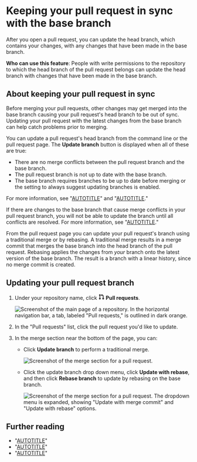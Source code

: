 # Keeping your pull request in sync with the base branch

After you open a pull request, you can update the head branch, which contains your changes, with any changes that have been made in the base branch.

**Who can use this feature**: People with write permissions to the repository to which the head branch of the pull request belongs can update the head branch with changes that have been made in the base branch.

## About keeping your pull request in sync

Before merging your pull requests, other changes may get merged into the base branch causing your pull request's head branch to be out of sync. Updating your pull request with the latest changes from the base branch can help catch problems prior to merging.

You can update a pull request's head branch from the command line or the pull request page. The **Update branch** button is displayed when all of these are true:

- There are no merge conflicts between the pull request branch and the base branch.
- The pull request branch is not up to date with the base branch.
- The base branch requires branches to be up to date before merging or the setting to always suggest updating branches is enabled.

For more information, see "[AUTOTITLE](/repositories/configuring-branches-and-merges-in-your-repository/managing-protected-branches/about-protected-branches)" and "[AUTOTITLE](/repositories/configuring-branches-and-merges-in-your-repository/configuring-pull-request-merges/managing-suggestions-to-update-pull-request-branches)."

If there are changes to the base branch that cause merge conflicts in your pull request branch, you will not be able to update the branch until all conflicts are resolved. For more information, see "[AUTOTITLE](/pull-requests/collaborating-with-pull-requests/addressing-merge-conflicts/about-merge-conflicts)."

From the pull request page you can update your pull request's branch using a traditional merge or by rebasing. A traditional merge results in a merge commit that merges the base branch into the head branch of the pull request. Rebasing applies the changes from _your_ branch onto the latest version of the base branch. The result is a branch with a linear history, since no merge commit is created.

## Updating your pull request branch

1. Under your repository name, click <svg version="1.1" width="16" height="16" viewBox="0 0 16 16" class="octicon octicon-git-pull-request" aria-hidden="true"><path d="M1.5 3.25a2.25 2.25 0 1 1 3 2.122v5.256a2.251 2.251 0 1 1-1.5 0V5.372A2.25 2.25 0 0 1 1.5 3.25Zm5.677-.177L9.573.677A.25.25 0 0 1 10 .854V2.5h1A2.5 2.5 0 0 1 13.5 5v5.628a2.251 2.251 0 1 1-1.5 0V5a1 1 0 0 0-1-1h-1v1.646a.25.25 0 0 1-.427.177L7.177 3.427a.25.25 0 0 1 0-.354ZM3.75 2.5a.75.75 0 1 0 0 1.5.75.75 0 0 0 0-1.5Zm0 9.5a.75.75 0 1 0 0 1.5.75.75 0 0 0 0-1.5Zm8.25.75a.75.75 0 1 0 1.5 0 .75.75 0 0 0-1.5 0Z"></path></svg> **Pull requests**.

   ![Screenshot of the main page of a repository. In the horizontal navigation bar, a tab, labeled "Pull requests," is outlined in dark orange.](/assets/images/help/repository/repo-tabs-pull-requests.png)

1. In the "Pull requests" list, click the pull request you'd like to update.
1. In the merge section near the bottom of the page, you can:
   - Click **Update branch** to perform a traditional merge.

     ![Screenshot of the merge section for a pull request.](/assets/images/help/pull_requests/pull-request-update-branch-with-dropdown.png)

   - Click the update branch drop down menu, click **Update with rebase**, and then click **Rebase branch** to update by rebasing on the base branch.

     ![Screenshot of the merge section for a pull request. The dropdown menu is expanded, showing "Update with merge commit" and "Update with rebase" options.](/assets/images/help/pull_requests/pull-request-update-branch-rebase-option.png)

## Further reading

- "[AUTOTITLE](/pull-requests/collaborating-with-pull-requests/proposing-changes-to-your-work-with-pull-requests/about-pull-requests)"
- "[AUTOTITLE](/pull-requests/collaborating-with-pull-requests/proposing-changes-to-your-work-with-pull-requests/changing-the-stage-of-a-pull-request)"
- "[AUTOTITLE](/pull-requests/collaborating-with-pull-requests/proposing-changes-to-your-work-with-pull-requests/committing-changes-to-a-pull-request-branch-created-from-a-fork)"
